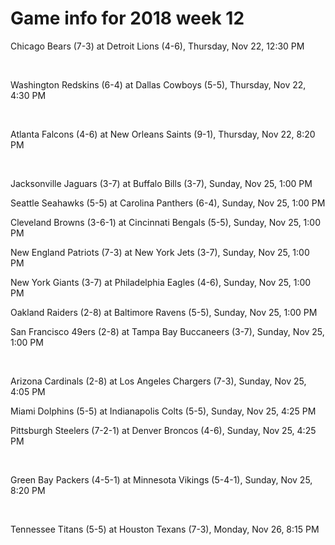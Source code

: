 # Game info for 2018 week 12

Chicago Bears (7-3) at Detroit Lions (4-6), Thursday, Nov 22, 12:30 PM


<br/>

Washington Redskins (6-4) at Dallas Cowboys (5-5), Thursday, Nov 22, 4:30 PM


<br/>

Atlanta Falcons (4-6) at New Orleans Saints (9-1), Thursday, Nov 22, 8:20 PM


<br/>

Jacksonville Jaguars (3-7) at Buffalo Bills (3-7), Sunday, Nov 25, 1:00 PM

Seattle Seahawks (5-5) at Carolina Panthers (6-4), Sunday, Nov 25, 1:00 PM

Cleveland Browns (3-6-1) at Cincinnati Bengals (5-5), Sunday, Nov 25, 1:00 PM

New England Patriots (7-3) at New York Jets (3-7), Sunday, Nov 25, 1:00 PM

New York Giants (3-7) at Philadelphia Eagles (4-6), Sunday, Nov 25, 1:00 PM

Oakland Raiders (2-8) at Baltimore Ravens (5-5), Sunday, Nov 25, 1:00 PM

San Francisco 49ers (2-8) at Tampa Bay Buccaneers (3-7), Sunday, Nov 25, 1:00 PM


<br/>

Arizona Cardinals (2-8) at Los Angeles Chargers (7-3), Sunday, Nov 25, 4:05 PM

Miami Dolphins (5-5) at Indianapolis Colts (5-5), Sunday, Nov 25, 4:25 PM

Pittsburgh Steelers (7-2-1) at Denver Broncos (4-6), Sunday, Nov 25, 4:25 PM


<br/>

Green Bay Packers (4-5-1) at Minnesota Vikings (5-4-1), Sunday, Nov 25, 8:20 PM


<br/>

Tennessee Titans (5-5) at Houston Texans (7-3), Monday, Nov 26, 8:15 PM

